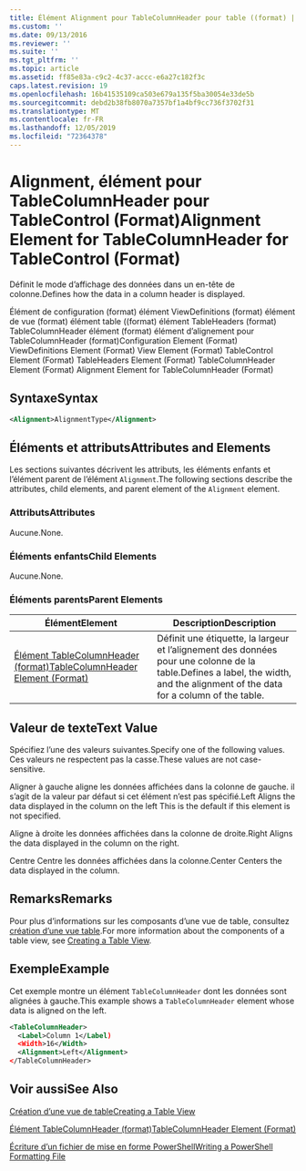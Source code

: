 ```yaml
---
title: Élément Alignment pour TableColumnHeader pour table ((format) | Microsoft Docs
ms.custom: ''
ms.date: 09/13/2016
ms.reviewer: ''
ms.suite: ''
ms.tgt_pltfrm: ''
ms.topic: article
ms.assetid: ff85e83a-c9c2-4c37-accc-e6a27c182f3c
caps.latest.revision: 19
ms.openlocfilehash: 16b41535109ca503e679a135f5ba30054e33de5b
ms.sourcegitcommit: debd2b38fb8070a7357bf1a4bf9cc736f3702f31
ms.translationtype: MT
ms.contentlocale: fr-FR
ms.lasthandoff: 12/05/2019
ms.locfileid: "72364378"
---
```

# <a name="alignment-element-for-tablecolumnheader-for-tablecontrol-format"></a><span data-ttu-id="b7600-102">Alignment, élément pour TableColumnHeader pour TableControl (Format)</span><span class="sxs-lookup"><span data-stu-id="b7600-102">Alignment Element for TableColumnHeader for TableControl (Format)</span></span>

<span data-ttu-id="b7600-103">Définit le mode d’affichage des données dans un en-tête de colonne.</span><span class="sxs-lookup"><span data-stu-id="b7600-103">Defines how the data in a column header is displayed.</span></span>

<span data-ttu-id="b7600-104">Élément de configuration (format) élément ViewDefinitions (format) élément de vue (format) élément table ((format) élément TableHeaders (format) TableColumnHeader élément (format) élément d’alignement pour TableColumnHeader (format)</span><span class="sxs-lookup"><span data-stu-id="b7600-104">Configuration Element (Format) ViewDefinitions Element (Format) View Element (Format) TableControl Element (Format) TableHeaders Element (Format) TableColumnHeader Element (Format) Alignment Element for TableColumnHeader (Format)</span></span>

## <a name="syntax"></a><span data-ttu-id="b7600-105">Syntaxe</span><span class="sxs-lookup"><span data-stu-id="b7600-105">Syntax</span></span>

```xml
<Alignment>AlignmentType</Alignment>
```

## <a name="attributes-and-elements"></a><span data-ttu-id="b7600-106">Éléments et attributs</span><span class="sxs-lookup"><span data-stu-id="b7600-106">Attributes and Elements</span></span>

<span data-ttu-id="b7600-107">Les sections suivantes décrivent les attributs, les éléments enfants et l’élément parent de l’élément `Alignment`.</span><span class="sxs-lookup"><span data-stu-id="b7600-107">The following sections describe the attributes, child elements, and parent element of the `Alignment` element.</span></span>

### <a name="attributes"></a><span data-ttu-id="b7600-108">Attributs</span><span class="sxs-lookup"><span data-stu-id="b7600-108">Attributes</span></span>

<span data-ttu-id="b7600-109">Aucune.</span><span class="sxs-lookup"><span data-stu-id="b7600-109">None.</span></span>

### <a name="child-elements"></a><span data-ttu-id="b7600-110">Éléments enfants</span><span class="sxs-lookup"><span data-stu-id="b7600-110">Child Elements</span></span>

<span data-ttu-id="b7600-111">Aucune.</span><span class="sxs-lookup"><span data-stu-id="b7600-111">None.</span></span>

### <a name="parent-elements"></a><span data-ttu-id="b7600-112">Éléments parents</span><span class="sxs-lookup"><span data-stu-id="b7600-112">Parent Elements</span></span>

|<span data-ttu-id="b7600-113">Élément</span><span class="sxs-lookup"><span data-stu-id="b7600-113">Element</span></span>|<span data-ttu-id="b7600-114">Description</span><span class="sxs-lookup"><span data-stu-id="b7600-114">Description</span></span>|
|-------------|-----------------|
|[<span data-ttu-id="b7600-115">Élément TableColumnHeader (format)</span><span class="sxs-lookup"><span data-stu-id="b7600-115">TableColumnHeader Element (Format)</span></span>](./tablecolumnheader-element-format.md)|<span data-ttu-id="b7600-116">Définit une étiquette, la largeur et l’alignement des données pour une colonne de la table.</span><span class="sxs-lookup"><span data-stu-id="b7600-116">Defines a label, the width, and the alignment of the data for a column of the table.</span></span>|

## <a name="text-value"></a><span data-ttu-id="b7600-117">Valeur de texte</span><span class="sxs-lookup"><span data-stu-id="b7600-117">Text Value</span></span>

<span data-ttu-id="b7600-118">Spécifiez l’une des valeurs suivantes.</span><span class="sxs-lookup"><span data-stu-id="b7600-118">Specify one of the following values.</span></span> <span data-ttu-id="b7600-119">Ces valeurs ne respectent pas la casse.</span><span class="sxs-lookup"><span data-stu-id="b7600-119">These values are not case-sensitive.</span></span>

<span data-ttu-id="b7600-120">Aligner à gauche aligne les données affichées dans la colonne de gauche. il s’agit de la valeur par défaut si cet élément n’est pas spécifié.</span><span class="sxs-lookup"><span data-stu-id="b7600-120">Left Aligns the data displayed in the column on the left This is the default if this element is not specified.</span></span>

<span data-ttu-id="b7600-121">Aligne à droite les données affichées dans la colonne de droite.</span><span class="sxs-lookup"><span data-stu-id="b7600-121">Right Aligns the data displayed in the column on the right.</span></span>

<span data-ttu-id="b7600-122">Centre Centre les données affichées dans la colonne.</span><span class="sxs-lookup"><span data-stu-id="b7600-122">Center Centers the data displayed in the column.</span></span>

## <a name="remarks"></a><span data-ttu-id="b7600-123">Remarks</span><span class="sxs-lookup"><span data-stu-id="b7600-123">Remarks</span></span>

<span data-ttu-id="b7600-124">Pour plus d’informations sur les composants d’une vue de table, consultez [création d’une vue table](./creating-a-table-view.md).</span><span class="sxs-lookup"><span data-stu-id="b7600-124">For more information about the components of a table view, see [Creating a Table View](./creating-a-table-view.md).</span></span>

## <a name="example"></a><span data-ttu-id="b7600-125">Exemple</span><span class="sxs-lookup"><span data-stu-id="b7600-125">Example</span></span>

<span data-ttu-id="b7600-126">Cet exemple montre un élément `TableColumnHeader` dont les données sont alignées à gauche.</span><span class="sxs-lookup"><span data-stu-id="b7600-126">This example shows a `TableColumnHeader` element whose data is aligned on the left.</span></span>

```xml
<TableColumnHeader>
  <Label>Column 1</Label)
  <Width>16</Width>
  <Alignment>Left</Alignment>
</TableColumnHeader>
```

## <a name="see-also"></a><span data-ttu-id="b7600-127">Voir aussi</span><span class="sxs-lookup"><span data-stu-id="b7600-127">See Also</span></span>

[<span data-ttu-id="b7600-128">Création d’une vue de table</span><span class="sxs-lookup"><span data-stu-id="b7600-128">Creating a Table View</span></span>](./creating-a-table-view.md)

[<span data-ttu-id="b7600-129">Élément TableColumnHeader (format)</span><span class="sxs-lookup"><span data-stu-id="b7600-129">TableColumnHeader Element (Format)</span></span>](./tablecolumnheader-element-format.md)

[<span data-ttu-id="b7600-130">Écriture d’un fichier de mise en forme PowerShell</span><span class="sxs-lookup"><span data-stu-id="b7600-130">Writing a PowerShell Formatting File</span></span>](./writing-a-powershell-formatting-file.md)
